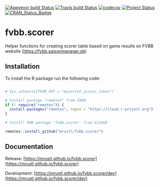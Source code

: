 [![Appveyor build Status](https://ci.appveyor.com/api/projects/status/github/mrustl/fvbb.scorer?branch=master&svg=true)](https://ci.appveyor.com/project/mrustl/fvbb-scorer/branch/master)
[![Travis build Status](https://travis-ci.org/mrustl/fvbb.scorer.svg?branch=master)](https://travis-ci.org/mrustl/fvbb.scorer)
[![codecov](https://codecov.io/github/mrustl/fvbb.scorer/branch/master/graphs/badge.svg)](https://codecov.io/github/mrustl/fvbb.scorer)
[![Project Status](https://img.shields.io/badge/lifecycle-experimental-orange.svg)](https://www.tidyverse.org/lifecycle/#experimental)
[![CRAN_Status_Badge](https://www.r-pkg.org/badges/version/fvbb.scorer)]()

# fvbb.scorer

Helper functions for creating scorer table
based on game results on FVBB website
(https://fvbb.saisonmanager.de)

## Installation

To install the R package run the following code:

```r

# Sys.setenv(GITHUB_PAT = "mysecret_access_token")

# Install package "remotes" from CRAN
if (! require("remotes")) {
  install.packages("remotes", repos = "https://cloud.r-project.org")
}

# Install KWB package 'fvbb.scorer' from GitHub

remotes::install_github("mrustl/fvbb.scorer")
```

## Documentation

Release: [https://mrustl.github.io/fvbb.scorer](https://mrustl.github.io/fvbb.scorer)

Development: [https://mrustl.github.io/fvbb.scorer/dev](https://mrustl.github.io/fvbb.scorer/dev)
